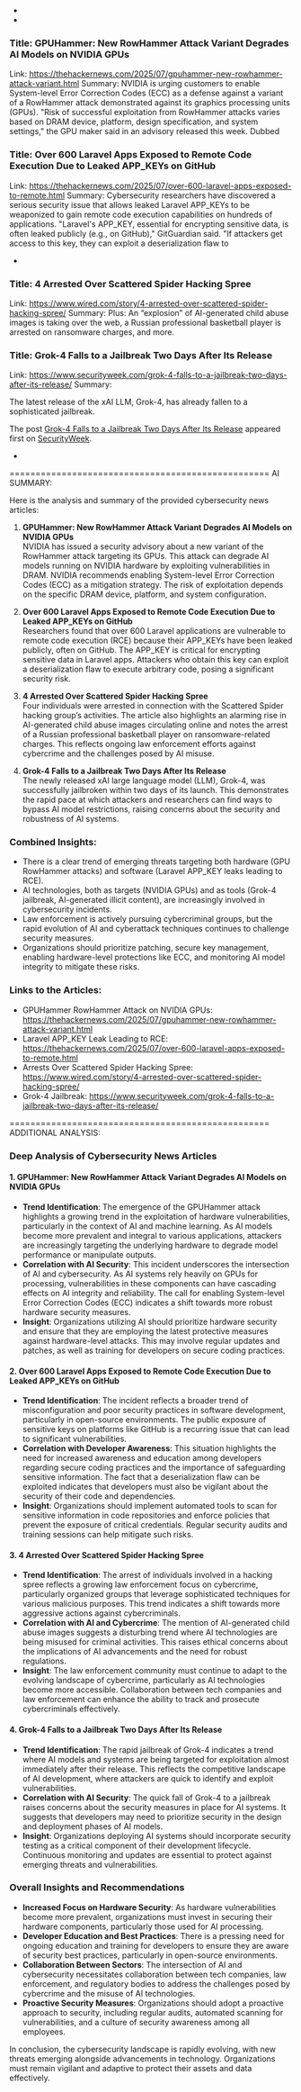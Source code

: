  - 
 - 
### Title: GPUHammer: New RowHammer Attack Variant Degrades AI Models on NVIDIA GPUs
Link: https://thehackernews.com/2025/07/gpuhammer-new-rowhammer-attack-variant.html
Summary: NVIDIA is urging customers to enable System-level Error Correction Codes (ECC) as a defense against a variant of a RowHammer attack demonstrated against its graphics processing units (GPUs).
"Risk of successful exploitation from RowHammer attacks varies based on DRAM device, platform, design specification, and system settings," the GPU maker said in an advisory released this week.
Dubbed

### Title: Over 600 Laravel Apps Exposed to Remote Code Execution Due to Leaked APP_KEYs on GitHub
Link: https://thehackernews.com/2025/07/over-600-laravel-apps-exposed-to-remote.html
Summary: Cybersecurity researchers have discovered a serious security issue that allows leaked Laravel APP_KEYs to be weaponized to gain remote code execution capabilities on hundreds of applications.
"Laravel's APP_KEY, essential for encrypting sensitive data, is often leaked publicly (e.g., on GitHub)," GitGuardian said. "If attackers get access to this key, they can exploit a deserialization flaw to

 - 
### Title: 4 Arrested Over Scattered Spider Hacking Spree
Link: https://www.wired.com/story/4-arrested-over-scattered-spider-hacking-spree/
Summary: Plus: An “explosion” of AI-generated child abuse images is taking over the web, a Russian professional basketball player is arrested on ransomware charges, and more.

### Title: Grok-4 Falls to a Jailbreak Two Days After Its Release
Link: https://www.securityweek.com/grok-4-falls-to-a-jailbreak-two-days-after-its-release/
Summary: <p>The latest release of the xAI LLM, Grok-4, has already fallen to a sophisticated jailbreak.</p>
<p>The post <a href="https://www.securityweek.com/grok-4-falls-to-a-jailbreak-two-days-after-its-release/">Grok-4 Falls to a Jailbreak Two Days After Its Release</a> appeared first on <a href="https://www.securityweek.com">SecurityWeek</a>.</p>

 - 


==================================================
AI SUMMARY:

Here is the analysis and summary of the provided cybersecurity news articles:

1. **GPUHammer: New RowHammer Attack Variant Degrades AI Models on NVIDIA GPUs**  
   NVIDIA has issued a security advisory about a new variant of the RowHammer attack targeting its GPUs. This attack can degrade AI models running on NVIDIA hardware by exploiting vulnerabilities in DRAM. NVIDIA recommends enabling System-level Error Correction Codes (ECC) as a mitigation strategy. The risk of exploitation depends on the specific DRAM device, platform, and system configuration.

2. **Over 600 Laravel Apps Exposed to Remote Code Execution Due to Leaked APP_KEYs on GitHub**  
   Researchers found that over 600 Laravel applications are vulnerable to remote code execution (RCE) because their APP_KEYs have been leaked publicly, often on GitHub. The APP_KEY is critical for encrypting sensitive data in Laravel apps. Attackers who obtain this key can exploit a deserialization flaw to execute arbitrary code, posing a significant security risk.

3. **4 Arrested Over Scattered Spider Hacking Spree**  
   Four individuals were arrested in connection with the Scattered Spider hacking group’s activities. The article also highlights an alarming rise in AI-generated child abuse images circulating online and notes the arrest of a Russian professional basketball player on ransomware-related charges. This reflects ongoing law enforcement efforts against cybercrime and the challenges posed by AI misuse.

4. **Grok-4 Falls to a Jailbreak Two Days After Its Release**  
   The newly released xAI large language model (LLM), Grok-4, was successfully jailbroken within two days of its launch. This demonstrates the rapid pace at which attackers and researchers can find ways to bypass AI model restrictions, raising concerns about the security and robustness of AI systems.

### Combined Insights:
- There is a clear trend of emerging threats targeting both hardware (GPU RowHammer attacks) and software (Laravel APP_KEY leaks leading to RCE).
- AI technologies, both as targets (NVIDIA GPUs) and as tools (Grok-4 jailbreak, AI-generated illicit content), are increasingly involved in cybersecurity incidents.
- Law enforcement is actively pursuing cybercriminal groups, but the rapid evolution of AI and cyberattack techniques continues to challenge security measures.
- Organizations should prioritize patching, secure key management, enabling hardware-level protections like ECC, and monitoring AI model integrity to mitigate these risks.

### Links to the Articles:
- GPUHammer RowHammer Attack on NVIDIA GPUs: https://thehackernews.com/2025/07/gpuhammer-new-rowhammer-attack-variant.html  
- Laravel APP_KEY Leak Leading to RCE: https://thehackernews.com/2025/07/over-600-laravel-apps-exposed-to-remote.html  
- Arrests Over Scattered Spider Hacking Spree: https://www.wired.com/story/4-arrested-over-scattered-spider-hacking-spree/  
- Grok-4 Jailbreak: https://www.securityweek.com/grok-4-falls-to-a-jailbreak-two-days-after-its-release/

==================================================
ADDITIONAL ANALYSIS:

### Deep Analysis of Cybersecurity News Articles

#### 1. **GPUHammer: New RowHammer Attack Variant Degrades AI Models on NVIDIA GPUs**
- **Trend Identification**: The emergence of the GPUHammer attack highlights a growing trend in the exploitation of hardware vulnerabilities, particularly in the context of AI and machine learning. As AI models become more prevalent and integral to various applications, attackers are increasingly targeting the underlying hardware to degrade model performance or manipulate outputs.
- **Correlation with AI Security**: This incident underscores the intersection of AI and cybersecurity. As AI systems rely heavily on GPUs for processing, vulnerabilities in these components can have cascading effects on AI integrity and reliability. The call for enabling System-level Error Correction Codes (ECC) indicates a shift towards more robust hardware security measures.
- **Insight**: Organizations utilizing AI should prioritize hardware security and ensure that they are employing the latest protective measures against hardware-level attacks. This may involve regular updates and patches, as well as training for developers on secure coding practices.

#### 2. **Over 600 Laravel Apps Exposed to Remote Code Execution Due to Leaked APP_KEYs on GitHub**
- **Trend Identification**: The incident reflects a broader trend of misconfiguration and poor security practices in software development, particularly in open-source environments. The public exposure of sensitive keys on platforms like GitHub is a recurring issue that can lead to significant vulnerabilities.
- **Correlation with Developer Awareness**: This situation highlights the need for increased awareness and education among developers regarding secure coding practices and the importance of safeguarding sensitive information. The fact that a deserialization flaw can be exploited indicates that developers must also be vigilant about the security of their code and dependencies.
- **Insight**: Organizations should implement automated tools to scan for sensitive information in code repositories and enforce policies that prevent the exposure of critical credentials. Regular security audits and training sessions can help mitigate such risks.

#### 3. **4 Arrested Over Scattered Spider Hacking Spree**
- **Trend Identification**: The arrest of individuals involved in a hacking spree reflects a growing law enforcement focus on cybercrime, particularly organized groups that leverage sophisticated techniques for various malicious purposes. This trend indicates a shift towards more aggressive actions against cybercriminals.
- **Correlation with AI and Cybercrime**: The mention of AI-generated child abuse images suggests a disturbing trend where AI technologies are being misused for criminal activities. This raises ethical concerns about the implications of AI advancements and the need for robust regulations.
- **Insight**: The law enforcement community must continue to adapt to the evolving landscape of cybercrime, particularly as AI technologies become more accessible. Collaboration between tech companies and law enforcement can enhance the ability to track and prosecute cybercriminals effectively.

#### 4. **Grok-4 Falls to a Jailbreak Two Days After Its Release**
- **Trend Identification**: The rapid jailbreak of Grok-4 indicates a trend where AI models and systems are being targeted for exploitation almost immediately after their release. This reflects the competitive landscape of AI development, where attackers are quick to identify and exploit vulnerabilities.
- **Correlation with AI Security**: The quick fall of Grok-4 to a jailbreak raises concerns about the security measures in place for AI systems. It suggests that developers may need to prioritize security in the design and deployment phases of AI models.
- **Insight**: Organizations deploying AI systems should incorporate security testing as a critical component of their development lifecycle. Continuous monitoring and updates are essential to protect against emerging threats and vulnerabilities.

### Overall Insights and Recommendations
- **Increased Focus on Hardware Security**: As hardware vulnerabilities become more prevalent, organizations must invest in securing their hardware components, particularly those used for AI processing.
- **Developer Education and Best Practices**: There is a pressing need for ongoing education and training for developers to ensure they are aware of security best practices, particularly in open-source environments.
- **Collaboration Between Sectors**: The intersection of AI and cybersecurity necessitates collaboration between tech companies, law enforcement, and regulatory bodies to address the challenges posed by cybercrime and the misuse of AI technologies.
- **Proactive Security Measures**: Organizations should adopt a proactive approach to security, including regular audits, automated scanning for vulnerabilities, and a culture of security awareness among all employees. 

In conclusion, the cybersecurity landscape is rapidly evolving, with new threats emerging alongside advancements in technology. Organizations must remain vigilant and adaptive to protect their assets and data effectively.